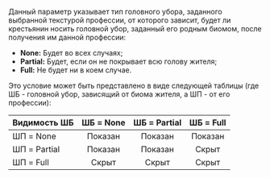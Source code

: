 Данный параметр указывает тип головного убора, заданного выбранной текстурой профессии, от которого зависит,
будет ли крестьянин носить головной убор, заданный его родным биомом, после получения им данной профессии:
* **None:** Будет во всех случаях;
* **Partial:** Будет, если он не покрывает всю голову жителя;
* **Full:** Не будет ни в коем случае.

Это условие может быть представлено в виде следующей таблицы (где ШБ - головной убор, зависящий от биома жителя, а ШП - от его профессии):

| Видимость ШБ | ШБ = None | ШБ = Partial | ШБ = Full |
|--------------|:---------:|:------------:|:---------:|
| ШП = None    |  Показан  |   Показан    |  Показан  |
| ШП = Partial |  Показан  |   Показан    |   Скрыт   |
| ШП = Full    |   Скрыт   |    Скрыт     |   Скрыт   |